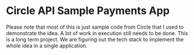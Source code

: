 # Circle API Sample Payments App

Please note that most of this is just sample code from Circle that I used to demonstrate the idea. A lot of work in execution still needs to be done. This is a long term project. We are figuring out the tech stack to implement the whole idea in a single application.
